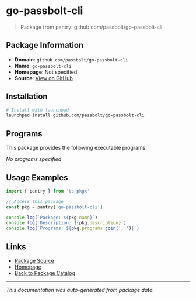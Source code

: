 # go-passbolt-cli

> Package from pantry: github.com/passbolt/go-passbolt-cli

## Package Information

- **Domain**: `github.com/passbolt/go-passbolt-cli`
- **Name**: `go-passbolt-cli`
- **Homepage**: Not specified
- **Source**: [View on GitHub](https://github.com/pkgxdev/pantry/tree/main/projects/github.com/passbolt/go-passbolt-cli/package.yml)

## Installation

```bash
# Install with launchpad
launchpad install github.com/passbolt/go-passbolt-cli
```

## Programs

This package provides the following executable programs:

*No programs specified*

## Usage Examples

```typescript
import { pantry } from 'ts-pkgx'

// Access this package
const pkg = pantry['go-passbolt-cli']

console.log(`Package: ${pkg.name}`)
console.log(`Description: ${pkg.description}`)
console.log(`Programs: ${pkg.programs.join(', ')}`)
```

## Links

- [Package Source](https://github.com/pkgxdev/pantry/tree/main/projects/github.com/passbolt/go-passbolt-cli/package.yml)
- [Homepage](#)
- [Back to Package Catalog](../../../package-catalog.md)

---

*This documentation was auto-generated from package data.*
